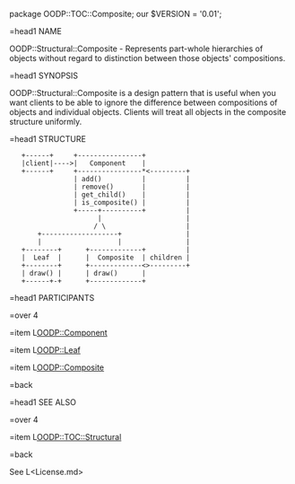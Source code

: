 package OODP::TOC::Composite;
our $VERSION = '0.01';

=head1 NAME

OODP::Structural::Composite - Represents part-whole hierarchies of
objects without regard to distinction between those objects' compositions.

=head1 SYNOPSIS

OODP::Structural::Composite is a design pattern that is useful when you
want clients to be able to ignore the difference between compositions of
objects and individual objects. Clients will treat all objects in the
composite structure uniformly.

=head1 STRUCTURE

       +------+     +----------------+
       |client|---->|   Component    |
       +------+     +----------------*<---------+
                    | add()          |          |
                    | remove()       |          |
                    | get_child()    |          |
                    | is_composite() |          |
                    +-----+----------+          |
                          |                     |
                         / \                    |
           +-------------------+                |
           |                   |                |
       +--------+      +-------------+          |
       |  Leaf  |      |  Composite  | children |
       +--------+      +-------------<>---------+
       | draw() |      | draw()      |
       +------+-+      +-------------+

=head1 PARTICIPANTS

=over 4

=item L<OODP::Component>

=item L<OODP::Leaf>

=item L<OODP::Composite>

=back

=head1 SEE ALSO

=over 4

=item L<OODP::TOC::Structural>

=back

See L<License.md>
